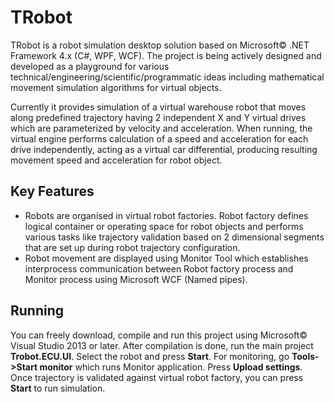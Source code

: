 # TRobot

TRobot is a robot simulation desktop solution based on Microsoft&copy; .NET Framework 4.x (C#, WPF, WCF).
The project is being actively designed and developed as a playground for various technical/engineering/scientific/programmatic ideas including mathematical movement simulation algorithms for virtual objects.

Currently it provides simulation of a virtual warehouse robot that moves along predefined trajectory having 2 independent X and Y virtual drives which are parameterized by velocity and acceleration. When running, the virtual engine performs 
calculation of a speed and acceleration for each drive independently, acting as a virtual car differential, producing resulting movement speed and acceleration for robot object.

## Key Features

  - Robots are organised in virtual robot factories. Robot factory defines logical container or operating space for robot objects and performs various tasks like trajectory validation based on 2 dimensional segments that are set up during robot trajectory configuration.
  - Robot movement are displayed using Monitor Tool which establishes interprocess communication between Robot factory process and Monitor process using Microsoft WCF (Named pipes).


## Running

You can freely download, compile and run this project using Microsoft&copy; Visual Studio 2013 or later. After compilation is done, run the main project **Trobot.ECU.UI**. Select the robot and press **Start**. For monitoring, go **Tools->Start monitor** which runs Monitor application. Press **Upload settings**. Once trajectory is validated against virtual robot factory, you can press **Start** to run simulation.

